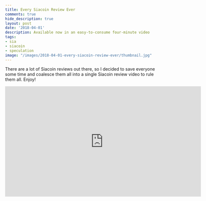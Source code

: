 ```yaml
---
title: Every Siacoin Review Ever
comments: true
hide_description: true
layout: post
date: '2018-04-01'
description: Available now in an easy-to-consume four-minute video
tags:
- sia
- siacoin
- speculation
image: "/images/2018-04-01-every-siacoin-review-ever/thumbnail.jpg"
---
```


There are a lot of Siacoin reviews out there, so I decided to save everyone some time and coalesce them all into a single Siacoin review video to rule them all. Enjoy!

<iframe width="640" height="360" src="https://www.youtube.com/embed/TB9IjdsKLik" frameborder="0" allow="autoplay; encrypted-media" allowfullscreen></iframe>